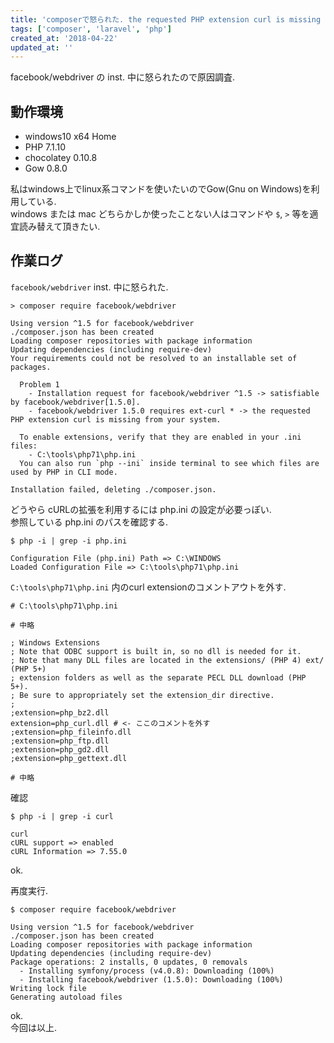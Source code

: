 ```yaml
---
title: 'composerで怒られた. the requested PHP extension curl is missing from your system'
tags: ['composer', 'laravel', 'php']
created_at: '2018-04-22'
updated_at: ''
---
```


facebook/webdriver の inst. 中に怒られたので原因調査.

## 動作環境

- windows10 x64 Home
- PHP 7.1.10
- chocolatey 0.10.8
- Gow 0.8.0

私はwindows上でlinux系コマンドを使いたいのでGow(Gnu on Windows)を利用している.  
windows または mac どちらかしか使ったことない人はコマンドや `$`, `>` 等を適宜読み替えて頂きたい.

## 作業ログ

`facebook/webdriver` inst. 中に怒られた.

```
> composer require facebook/webdriver

Using version ^1.5 for facebook/webdriver
./composer.json has been created
Loading composer repositories with package information
Updating dependencies (including require-dev)
Your requirements could not be resolved to an installable set of packages.

  Problem 1
    - Installation request for facebook/webdriver ^1.5 -> satisfiable by facebook/webdriver[1.5.0].
    - facebook/webdriver 1.5.0 requires ext-curl * -> the requested PHP extension curl is missing from your system.

  To enable extensions, verify that they are enabled in your .ini files:
    - C:\tools\php71\php.ini
  You can also run `php --ini` inside terminal to see which files are used by PHP in CLI mode.

Installation failed, deleting ./composer.json.
```

どうやら cURLの拡張を利用するには php.ini の設定が必要っぽい.  
参照している php.ini のパスを確認する.

```
$ php -i | grep -i php.ini

Configuration File (php.ini) Path => C:\WINDOWS
Loaded Configuration File => C:\tools\php71\php.ini
```

`C:\tools\php71\php.ini` 内のcurl extensionのコメントアウトを外す.

```
# C:\tools\php71\php.ini

# 中略

; Windows Extensions
; Note that ODBC support is built in, so no dll is needed for it.
; Note that many DLL files are located in the extensions/ (PHP 4) ext/ (PHP 5+)
; extension folders as well as the separate PECL DLL download (PHP 5+).
; Be sure to appropriately set the extension_dir directive.
;
;extension=php_bz2.dll
extension=php_curl.dll # <- ここのコメントを外す
;extension=php_fileinfo.dll
;extension=php_ftp.dll
;extension=php_gd2.dll
;extension=php_gettext.dll

# 中略
```

確認

```
$ php -i | grep -i curl

curl
cURL support => enabled
cURL Information => 7.55.0
```

ok.

再度実行.

```
$ composer require facebook/webdriver

Using version ^1.5 for facebook/webdriver
./composer.json has been created
Loading composer repositories with package information
Updating dependencies (including require-dev)
Package operations: 2 installs, 0 updates, 0 removals
  - Installing symfony/process (v4.0.8): Downloading (100%)
  - Installing facebook/webdriver (1.5.0): Downloading (100%)
Writing lock file
Generating autoload files
```

ok.  
今回は以上.
